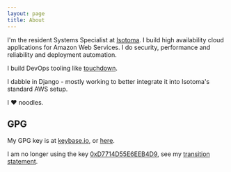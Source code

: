 ```yaml
---
layout: page
title: About
---
```


I'm the resident Systems Specialist at [Isotoma](https://www.isotoma.com/). I build high availability cloud applications for Amazon Web Services. I do security, performance and reliability and deployment automation.

I build DevOps tooling like [touchdown](http://docs.yaybu.com/projects/touchdown/).

I dabble in Django - mostly working to better integrate it into Isotoma's standard AWS setup.

I :heart: noodles.


## GPG

My GPG key is at [keybase.io](https://keybase.io/jc2k), or [here](/gpg/key.txt).

I am no longer using the key [0xD7714D55E6EEB4D9](https://pgp.mit.edu/pks/lookup?op=vindex&search=0xD7714D55E6EEB4D9), see my [transition statement](/gpg/transitions/20140527.txt).
